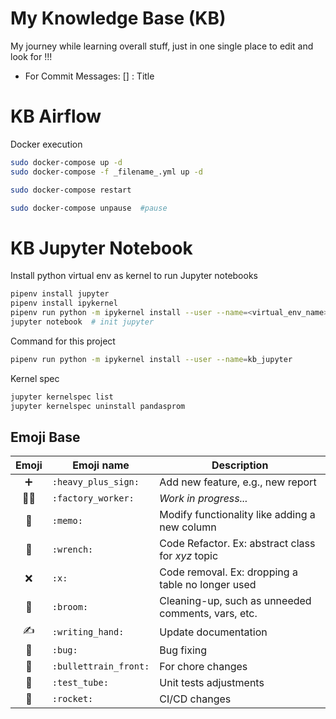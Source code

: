 # My Knowledge Base (KB)
My journey while learning overall stuff, just in one single place to edit and look for !!!

- For Commit Messages: [<Module>] <Topic>: Title


# KB Airflow
Docker execution
```sh
sudo docker-compose up -d
sudo docker-compose -f _filename_.yml up -d

sudo docker-compose restart

sudo docker-compose unpause  #pause
```



# KB Jupyter Notebook

Install python virtual env as kernel to run Jupyter notebooks
```sh
pipenv install jupyter
pipenv install ipykernel
pipenv run python -m ipykernel install --user --name=<virtual_env_name>
jupyter notebook  # init jupyter
```

Command for this project
```sh
pipenv run python -m ipykernel install --user --name=kb_jupyter
```

Kernel spec
```sh
jupyter kernelspec list
jupyter kernelspec uninstall pandasprom
```


## Emoji Base
| Emoji | Emoji name | Description |
| :------: | -------------- | --------------- |
| :heavy_plus_sign: | `:heavy_plus_sign:` | Add new feature, e.g., new report |
| :factory_worker: | `:factory_worker:` | _Work in progress..._ |
| :memo: | `:memo:` | Modify functionality like adding a new column |
| :wrench: | `:wrench:` | Code Refactor. Ex: abstract class for _xyz_ topic |
| :x: | `:x:` | Code removal. Ex: dropping a table no longer used |
| :broom: | `:broom:` | Cleaning-up, such as unneeded comments, vars, etc. |
| :writing_hand: | `:writing_hand:` | Update documentation |
| :bug: | `:bug:` | Bug fixing |
| :bullettrain_front: | `:bullettrain_front:` | For chore changes |
| :test_tube: | `:test_tube:` | Unit tests adjustments |
| :rocket: | `:rocket:` | CI/CD changes |
